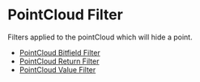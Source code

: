 # PointCloud Filter

Filters applied to the pointCloud which will hide a point.


* [PointCloud Bitfield Filter](pointCloudBitfieldFilter.md)
* [PointCloud Return Filter](pointCloudReturnFilter.md)
* [PointCloud Value Filter](pointCloudValueFilter.md)
